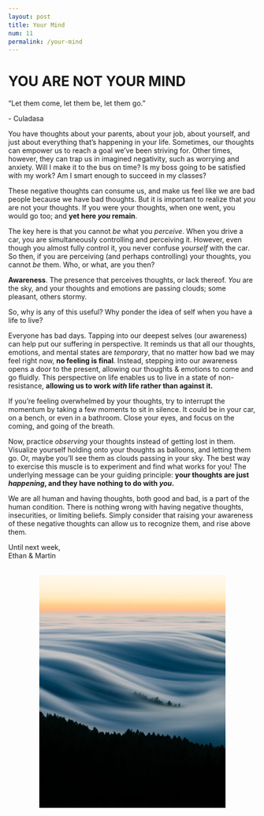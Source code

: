 ```yaml
---
layout: post
title: Your Mind
num: 11
permalink: /your-mind
---
```


# YOU ARE NOT YOUR MIND

<p id="quote">“Let them come, let them be, let them go.”</p>   
<p id="quote-author">- Culadasa</p>    


You have thoughts about your parents, about your job, about yourself, and just about everything that’s happening in your life. Sometimes, our thoughts can empower us to reach a goal we’ve been striving for. Other times, however, they can trap us in imagined negativity, such as worrying and anxiety. Will I make it to the bus on time? Is my boss going to be satisfied with my work? Am I smart enough to succeed in my classes?

These negative thoughts can consume us, and make us feel like we are bad people because we have bad thoughts. But it is important to realize that *you* are not your thoughts. If you were your thoughts, when one went, you would go too; and **yet here *you* remain**.

The key here is that you cannot *be* what you *perceive*. When you drive a car, you are simultaneously controlling and perceiving it. However, even though you almost fully control it, you never confuse *yourself* with the car. So then, if you are perceiving (and perhaps controlling) your thoughts, you cannot *be* them. Who, or what, are you then?

**Awareness**. The presence that perceives thoughts, or lack thereof. *You* are the sky, and your thoughts and emotions are passing clouds; some pleasant, others stormy.

So, why is any of this useful? Why ponder the idea of self when you have a life to live?

Everyone has bad days. Tapping into our deepest selves (our awareness) can help put our suffering in perspective. It reminds us that all our thoughts, emotions, and mental states are *temporary*, that no matter how bad we may feel right now, **no feeling is final**. Instead, stepping into our awareness opens a door to the present, allowing our thoughts & emotions to come and go fluidly. This perspective on life enables us to live in a state of non-resistance, **allowing us to work *with* life rather than against it.**

If you’re feeling overwhelmed by your thoughts, try to interrupt the momentum by taking a few moments to sit in silence. It could be in your car, on a bench, or even in a bathroom. Close your eyes, and focus on the coming, and going of the breath.

Now, practice *observing* your thoughts instead of getting lost in them. Visualize yourself holding onto your thoughts as balloons, and letting them go. Or, maybe you’ll see them as clouds passing in your sky. The best way to exercise this muscle is to experiment and find what works for you! The underlying message can be your guiding principle: **your thoughts are just *happening*, and they have nothing to do with *you*.**

We are all human and having thoughts, both good and bad, is a part of the human condition. There is nothing wrong with having negative thoughts, insecurities, or limiting beliefs. Simply consider that raising your awareness of these negative thoughts can allow us to recognize them, and rise above them.

Until next week,  
Ethan & Martin   
<br/>

<img style="width: 75%; display: block; margin:0 auto" src="/assets/art/mind.jpg"/>

